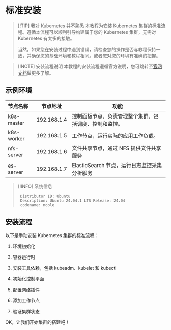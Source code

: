 # 标准安装

> [!TIP] 我对 Kubernetes 并不熟悉
> 本教程为安装 Kubernetes 集群的标准流程。遵循本流程可以顺利引导构建属于您的 Kubernetes 集群，无需对 Kubernetes 有太多的接触。
>
> 当然，如果您在安装过程中遇到错误，请检查您的操作是否与教程保持一致，并确保您的基础环境和教程相同。或者您对您的环境有准确的把握。

> [!NOTE] 安装流程说明
> 本教程的安装流程遵循官方说明，您可跳转至[官网文档](https://kubernetes.io/zh-cn/docs/setup/production-environment/)做更多了解。

## 示例环境

| 节点名称   | 节点地址    | 功能                                                   |
| :--------- | ----------- | ------------------------------------------------------ |
| k8s-master | 192.168.1.4 | 控制面板节点，负责管理整个集群，包括调度、控制和监控。 |
| k8s-worker | 192.168.1.5 | 工作节点，运行实际的应用工作负载。                     |
| nfs-server | 192.168.1.6 | 文件共享节点，通过 NFS 提供文件共享服务                |
| es-server  | 192.168.1.7 | ElasticSearch 节点，运行日志监控采集分析服务           |

> [!INFO] 系统信息
>
> ```text
>  Distributor ID: Ubuntu
>  Description: Ubuntu 24.04.1 LTS Release: 24.04
>  codename: noble
> ```

## 安装流程

以下是手动安装 Kubernetes 集群的标准流程：

1. 环境初始化

2. 容器运行时

3. 安装工具依赖，包括 kubeadm、kubelet 和 kubectl

4. 初始化控制平面

5. 配置网络插件

6. 添加工作节点

7. 验证集群状态

OK，让我们开始集群的搭建吧！
